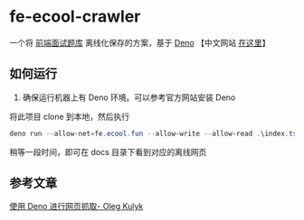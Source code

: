 # fe-ecool-crawler

一个将 [前端面试题库](https://fe.ecool.fun/topic-list) 离线化保存的方案，基于
[Deno](https://deno.land/) 【中文网站 [在这里](https://www.denojs.cn/)】

## 如何运行

1. 确保运行机器上有 Deno 环境。可以参考官方网站安装 Deno

将此项目 clone 到本地，然后执行

```powershell
deno run --allow-net=fe.ecool.fun --allow-write --allow-read .\index.ts
```

稍等一段时间，即可在 docs 目录下看到对应的离线网页

## 参考文章

[使用 Deno 进行网页抓取- Oleg Kulyk](https://scrapingant.com/blog/deno-web-scraping)
